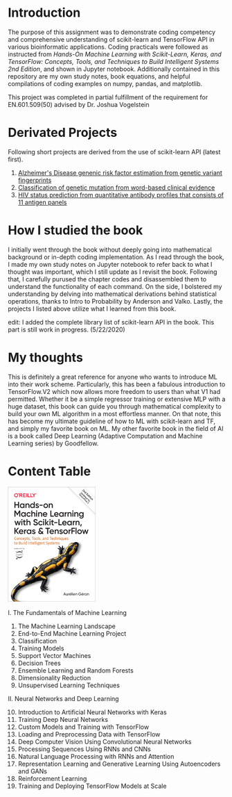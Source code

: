 # Introduction

The purpose of this assignment was to demonstrate coding competency and comprehensive understanding of scikit-learn and TensorFlow API in various bioinformatic applications. Coding practicals were followed as instructed from *Hands-On Machine Learning with Scikit-Learn, Keras, and TensorFlow: Concepts, Tools, and Techniques to Build Intelligent Systems 2nd Edition*, and shown in Jupyter notebook. Additionally contained in this repository are my own study notes, book equations, and helpful compilations of coding examples on numpy, pandas, and matplotlib.

This project was completed in partial fulfillment of the requirement for EN.601.509(50) advised by Dr. Joshua Vogelstein

# Derivated Projects

Following short projects are derived from the use of scikit-learn API (latest first).

1. <a href='https://github.com/jshin13/Alzheimers_Disease_prediction_JHU'>Alzheimer's Disease genenic risk factor estimation from genetic variant fingerprints</a>
2. <a href='https://github.com/jshin13/BIOF509_FINAL_PRJ/blob/master/final-project.ipynb'>Classification of genetic mutation from word-based clinical evidence</a>
3. <a href='https://github.com/jshin13/BIOF399_FINAL_PRJ/blob/master/BIOF399_FINAL_PRJ.ipynb'>HIV status prediction from quantitative antibody profiles that consists of 11 antigen panels</a>

# How I studied the book

I initially went through the book without deeply going into mathematical background or in-depth coding implementation. As I read through the book, I made my own study notes on Jupyter notebook to refer back to what I thought was important, which I still update as I revisit the book. Following that, I carefully purused the chapter codes and disassembled them to understand the functionality of each command. On the side, I bolstered my understanding by delving into mathematical derivations behind statistical operations, thanks to Intro to Probability by Anderson and Valko. Lastly, the projects I listed above utilize what I learned from this book.

edit: I added the complete library list of scikit-learn API in the book. This part is still work in progress. (5/22/2020)
 
# My thoughts

This is definitely a great reference for anyone who wants to introduce ML into their work scheme. Particularly, this has been a fabulous introduction to TensorFlow.V2 which now allows more freedom to users than what V1 had permitted. Whether it be a simple regressor training or extensive MLP with a huge dataset, this book can guide you through mathematical complexity to build your own ML algorithm in a most effortless manner. On that note, this has become my ultimate guideline of how to ML with scikit-learn and TF, and simply my favorite book on ML. My other favorite book in the field of AI is a book called Deep Learning (Adaptive Computation and Machine Learning series) by Goodfellow.

# Content Table

<img src="cover.png" height=40% width=40%>

I. The Fundamentals of Machine Learning

1. The Machine Learning Landscape
2. End-to-End Machine Learning Project
3. Classification
4. Training Models
5. Support Vector Machines
6. Decision Trees
7. Ensemble Learning and Random Forests
8. Dimensionality Reduction
9. Unsupervised Learning Techniques

II. Neural Networks and Deep Learning

10. Introduction to Artificial Neural Networks with Keras
11. Training Deep Neural Networks
12. Custom Models and Training with TensorFlow
13. Loading and Preprocessing Data with TensorFlow
14. Deep Computer Vision Using Convolutional Neural Networks
15. Processing Sequences Using RNNs and CNNs
16. Natural Language Processing with RNNs and Attention
17. Representation Learning and Generative Learning Using Autoencoders and GANs
18. Reinforcement Learning
19. Training and Deploying TensorFlow Models at Scale

